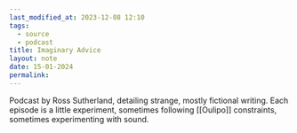 ```yaml
---
last_modified_at: 2023-12-08 12:10
tags:
  - source
  - podcast
title: Imaginary Advice
layout: note
date: 15-01-2024
permalink:
---
```



Podcast by Ross Sutherland, detailing strange, mostly fictional writing. Each episode is a little experiment, sometimes following [[Oulipo]] constraints, sometimes experimenting with sound.
